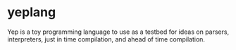 # yeplang
Yep is a toy programming language to use as a testbed for ideas on parsers, interpreters, just in time compilation, and ahead of time compilation.

